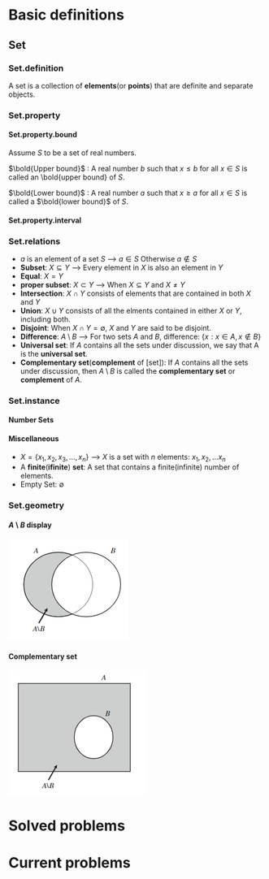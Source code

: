 # Basic definitions
## Set
### Set.definition
A set is a collection of **elements**(or **points**) that are definite and separate objects.
### Set.property
#### Set.property.bound
Assume $S$ to be a set of real numbers.

$\bold{Upper bound}$ : A real number $b$ such that $x \leq b$ for all $x \in S$ is called an \bold{upper bound} of $S$.

$\bold{Lower bound}$ : A real number $a$ such that $x \geq a$ for all $x \in S$ is called a $\bold{lower bound}$ of $S$.
#### Set.property.interval
### Set.relations
- $a$  is an element of a set   $S$  -->  $a \in S$  Otherwise  $a \notin S$
- **Subset**:  $X \subseteq Y$ --> Every element in $X$ is also an element in $Y$
- **Equal**: $X = Y$
- **proper subset**: $X \subset Y$ --> When $X \subseteq Y$ and $X \ne Y$
- **Intersection**: $X \cap Y$ consists of elements that are contained in both $X$ and $Y$
- **Union**: $X \cup Y$ consists of all the elments contained in either $X$ or $Y$, including both.
- **Disjoint**: When $X \cap Y = \emptyset$, $X$ and $Y$ are said to be disjoint.
- **Difference**: $A \setminus B$ --> For two sets $A$ and $B$, difference: $\{x: x \in A, x \notin B \}$
- **Universal set**: If $A$ contains all the sets under discussion, we say that A is the **universal set**.
- **Complementary set**(**complement** of \[set\]): If $A$ contains all the sets under discussion, then $A \setminus B$ is called the **complementary set** or **complement** of $A$.
### Set.instance
#### Number Sets
#### Miscellaneous
- $X=\{x_1,x_2,x_3,...,x_n\}$  --> $X$  is a set with  $n$  elements:  $x_1,x_2,...x_n$
- A **finite**(**ifinite**) **set**: A set that contains a finite(infinite) number of elements.
- Empty Set:  $\emptyset$  
### Set.geometry
#### $A \setminus B$ display
![The difference of two sets $A$ and $B$](../assets/setminus.PNG)
#### Complementary set
![The complementary set or complement of $B$ in $A$](../assets/complementary.PNG)
# Solved problems


# Current problems
